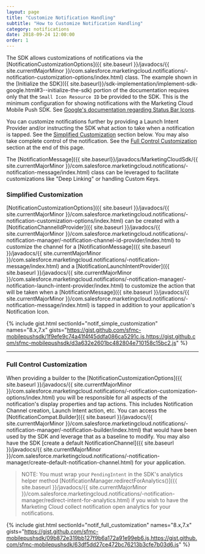 ```yaml
---
layout: page
title: "Customize Notification Handling"
subtitle: "How to Customize Notification Handling"
category: notifications
date: 2018-09-24 12:00:00
order: 1
---
```

The SDK allows customizations of notifications via the [NotificationCustomizationOptions]({{ site.baseurl }}/javadocs/{{ site.currentMajorMinor }}/com.salesforce.marketingcloud.notifications/-notification-customization-options/index.html) class.  The example shown in the [Initialize the SDK]({{ site.baseurl}}/sdk-implementation/implement-sdk-google.html#3--initialize-the-sdk) portion of the documentation requires only that the `Small Icon Resource ID` be provided to the SDK.  This is the minimum configuration for showing notifications with the Marketing Cloud Mobile Push SDK.  See [Google's documentation regarding Status Bar Icons](https://developer.android.com/guide/practices/ui_guidelines/icon_design_status_bar).

You can customize notifications further by providing a Launch Intent Provider and/or instructing the SDK what action to take when a notification is tapped.  See the [Simplified Customization](#simplified-customization) section below.  You may also take complete control of the notification.  See the [Full Control Customization](#full-control-customization) section at the end of this page.

The [NotificationMessage]({{ site.baseurl}}/javadocs/MarketingCloudSdk/{{ site.currentMajorMinor }}/com.salesforce.marketingcloud.notifications/-notification-message/index.html) class can be leveraged to facilitate customizations like "Deep Linking" or handling Custom Keys.

### Simplified Customization ###
[NotificationCustomizationOptions]({{ site.baseurl }}/javadocs/{{ site.currentMajorMinor }}/com.salesforce.marketingcloud.notifications/-notification-customization-options/index.html) can be created with a [NotificationChannelIdProvider]({{ site.baseurl }}/javadocs/{{ site.currentMajorMinor }}/com.salesforce.marketingcloud.notifications/-notification-manager/-notification-channel-id-provider/index.html) to customize the channel for a [NotificationMessage]({{ site.baseurl }}/javadocs/{{ site.currentMajorMinor }}/com.salesforce.marketingcloud.notifications/-notification-message/index.html) and a [NotificationLaunchIntentProvider]({{ site.baseurl }}/javadocs/{{ site.currentMajorMinor }}/com.salesforce.marketingcloud.notifications/-notification-manager/-notification-launch-intent-provider/index.html) to customize the action that will be taken when a [NotificationMessage]({{ site.baseurl }}/javadocs/{{ site.currentMajorMinor }}/com.salesforce.marketingcloud.notifications/-notification-message/index.html) is tapped in addition to your application's Notification Icon.

{% include gist.html sectionId="notif_simple_customization" names="8.x,7.x" gists="https://gist.github.com/sfmc-mobilepushsdk/1f9efe9c74a41f4f45ddfa086ca5291c.js,https://gist.github.com/sfmc-mobilepushsdk/d3a632e2601bc482804e710158c15bc2.js" %}

---

### Full Control Customization ###

When providing a builder to the [NotificationCustomizationOptions]({{ site.baseurl }}/javadocs/{{ site.currentMajorMinor }}/com.salesforce.marketingcloud.notifications/-notification-customization-options/index.html) you will be responsible for all aspects of the notification's display properties and tap actions.  This includes Notification Channel creation, Launch Intent action, etc.  You can access the [NotificationCompat.Builder]({{ site.baseurl }}/javadocs/{{ site.currentMajorMinor }}/com.salesforce.marketingcloud.notifications/-notification-manager/-notification-builder/index.html) that would have been used by the SDK and leverage that as a baseline to modify.  You may also have the SDK [create a default NotificationChannel]({{ site.baseurl }}/javadocs/{{ site.currentMajorMinor }}/com.salesforce.marketingcloud.notifications/-notification-manager/create-default-notification-channel.html) for your application.

> NOTE: You must wrap your `PendingIntent` in the SDK's analytics helper method [NotificationManager.redirectForAnalytics()]({{ site.baseurl }}/javadocs/{{ site.currentMajorMinor }}/com.salesforce.marketingcloud.notifications/-notification-manager/redirect-intent-for-analytics.html) if you wish to have the Marketing Cloud collect notification open analytics for your notifications.

{% include gist.html sectionId="notif_full_customization" names="8.x,7.x" gists="https://gist.github.com/sfmc-mobilepushsdk/09b872e319bb127f9b6a172a91e99eb6.js,https://gist.github.com/sfmc-mobilepushsdk/63df5dd27ce472bc76213b3cfe7b03d6.js" %}